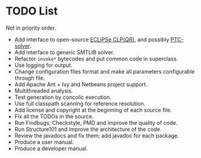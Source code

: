TODO List
=========

Not in priority order.

* Add interface to open-source [ECLiPSe CLP(QR)](http://eclipseclp.org), and possibly [PTC-solver](https://github.com/echancrure/PTC-Solver.git).
* Add interface to generic SMTLIB solver.
* Refactor `invoke*` bytecodes and put common code in superclass.
* Use logging for output.
* Change configuration files format and make all parameters configurable through file.
* Add Apache Ant + Ivy and Netbeans project support.
* Multithreaded analysis.
* Test generation by concolic execution.
* Use full classpath scanning for reference resolution.
* Add license and copyright at the beginning of each source file.
* Fix all the TODOs in the source.
* Run Findbugs, Checkstyle, PMD and improve the quality of code.
* Run Structure101 and improve the architecture of the code.
* Review the javadocs and fix them; add javadoc for each package.
* Produce a user manual.
* Produce a developer manual.

